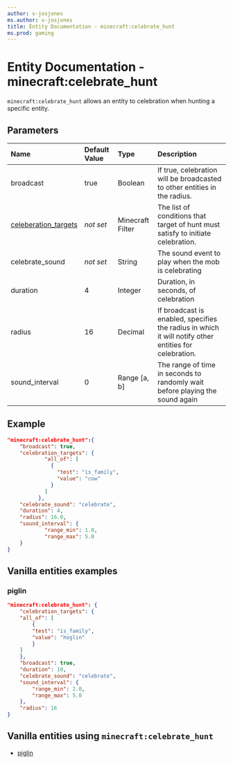 ```yaml
---
author: v-josjones
ms.author: v-josjones
title: Entity Documentation - minecraft:celebrate_hunt
ms.prod: gaming
---
```


# Entity Documentation - minecraft:celebrate_hunt

`minecraft:celebrate_hunt` allows an entity to celebration when hunting a specific entity.

## Parameters

|Name |Default Value  |Type  |Description  |
|:----------|:----------|:----------|:----------|
|broadcast| true| Boolean|  If true, celebration will be broadcasted to other entities in the radius. |
|[celeberation_targets](../FilterList.md)|*not set* | Minecraft Filter|  The list of conditions that target of hunt must satisfy to initiate celebration. |
|celebrate_sound|*not set* | String|  The sound event to play when the mob is celebrating |
|duration| 4| Integer| Duration, in seconds, of celebration |
|radius| 16| Decimal|  If broadcast is enabled, specifies the radius in which it will notify other entities for celebration. |
| sound_interval| 0| Range [a, b]| The range of time in seconds to randomly wait before playing the sound again |

## Example

```json
"minecraft:celebrate_hunt":{
    "broadcast": true,
    "celebration_targets": {
            "all_of": [
              {
                "test": "is_family",
                "value": "cow"
              }
            ]
          },
    "celebrate_sound": "celebrate",
    "duration": 4,
    "radius": 16.0,
    "sound_interval": {
            "range_min": 1.0,
            "range_max": 5.0
    }
}
```

## Vanilla entities examples

### piglin

```json
"minecraft:celebrate_hunt": {
    "celebration_targets": {
    "all_of": [
        {
        "test": "is_family",
        "value": "hoglin"
        }
    ]
    },
    "broadcast": true,
    "duration": 10,
    "celebrate_sound": "celebrate",
    "sound_interval": {
        "range_min": 2.0,
        "range_max": 5.0
    },
    "radius": 16
}
```

## Vanilla entities using `minecraft:celebrate_hunt`

- [piglin](../../../../Source/VanillaBehaviorPack_Snippets/entities/piglin.md)
